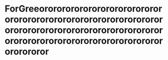 # ForGreeororororororororororororororororororororororororororororororororororororororororororororororororororororororororororororororororororororororororor